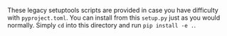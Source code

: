 These legacy setuptools scripts are provided in case you have difficulty with `pyproject.toml`. You can install from this `setup.py` just as you would normally. Simply `cd` into this directory and run `pip install -e .`.